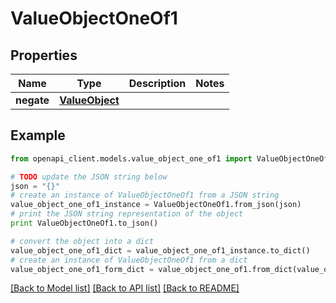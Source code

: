 # ValueObjectOneOf1


## Properties
Name | Type | Description | Notes
------------ | ------------- | ------------- | -------------
**negate** | [**ValueObject**](ValueObject.md) |  | 

## Example

```python
from openapi_client.models.value_object_one_of1 import ValueObjectOneOf1

# TODO update the JSON string below
json = "{}"
# create an instance of ValueObjectOneOf1 from a JSON string
value_object_one_of1_instance = ValueObjectOneOf1.from_json(json)
# print the JSON string representation of the object
print ValueObjectOneOf1.to_json()

# convert the object into a dict
value_object_one_of1_dict = value_object_one_of1_instance.to_dict()
# create an instance of ValueObjectOneOf1 from a dict
value_object_one_of1_form_dict = value_object_one_of1.from_dict(value_object_one_of1_dict)
```
[[Back to Model list]](../README.md#documentation-for-models) [[Back to API list]](../README.md#documentation-for-api-endpoints) [[Back to README]](../README.md)


